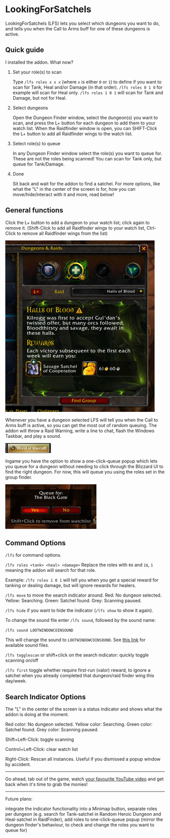 # LookingForSatchels
LookingForSatchels (LFS) lets you select which dungeons you want to do, and tells you when the Call to Arms buff for one of these dungeons is active.

## Quick guide

I installed the addon. What now?

1. Set your role(s) to scan

    Type `/lfs roles x x x` (where `x` is either `0` or `1`) to define if you want to scan for Tank, Heal and/or Damage (in that order). `/lfs roles 0 1 0` for example will scan for Heal only. `/lfs roles 1 0 1` will scan for Tank and Damage, but not for Heal.

2. Select dungeons

    Open the Dungeon Finder window, select the dungeon(s) you want to scan, and press the L+ button for each dungeon to add them to your watch list. When the Raidfinder window is open, you can SHIFT-Click the L+ button to add all Raidfinder wings to the watch list.

3. Select role(s) to queue

    In any Dungeon Finder window select the role(s) you want to queue for. These are not the roles being scanned! You can scan for Tank only, but queue for Tank/Damage.

4. Done

    Sit back and wait for the addon to find a satchel. For more options, like what the "L" in the center of the screen is for, how you can move/hide/interact with it and more, read below!

## General functions

Click the L+ button to add a dungeon to your watch list; click again to remove it. (Shift-Click to add all Raidfinder wings to your watch list, Ctrl-Click to remove all Raidfinder wings from the list)

![click the button](Screenshots/q1449860524768lk.LFSpressthebutton.jpg)

Whenever you have a dungeon selected LFS will tell you when the Call to Arms buff is active, so you can get the most out of random queuing. The addon will throw a Raid Warning, write a line to chat, flash the Windows Taskbar, and play a sound.

![taskbar flash](Screenshots/q1449860534932lk.wowflashtaskbar.jpg)

Ingame you have the option to show a one-click-queue popup which lets you queue for a dungeon without needing to click through the Blizzard UI to find the right dungeon. For now, this will queue you using the roles set in the group finder.

![one click queue](Screenshots/q1450538474926lk.lfs.queue.popup.jpg)

## Command Options
`/lfs` for command options.

`/lfs roles <tank> <heal> <damage>` Replace the roles with `0`s and `1`s, `1` meaning the addon will search for that role.

Example: `/lfs roles 1 0 1` will tell you when you get a special reward for tanking or dealing damage, but will ignore rewards for healers.

`/lfs move` to move the search indicator around. Red: No dungeon selected. Yellow: Searching. Green: Satchel found. Grey: Scanning paused.

`/lfs hide` if you want to hide the indicator (`/lfs show` to show it again).

To change the sound file enter `/lfs sound`, followed by the sound name:

`/lfs sound LOOTWINDOWCOINSOUND`

This will change the sound to `LOOTWINDOWCOINSOUND`. See [this link](http://wowwiki.wikia.com/wiki/API_PlaySound) for available sound files.

`/lfs togglescan` or shift+click on the search indicator: quickly toggle scanning on/off

`/lfs first` toggle whether require first-run (valor) reward, to ignore a satchel when you already completed that dungeon/raid finder wing this day/week.

## Search Indicator Options

The "L" in the center of the screen is a status indicator and shows what the addon is doing at the moment.

Red color: No dungeon selected. Yellow color: Searching. Green color: Satchel found. Grey color: Scanning paused.

Shift+Left-Click: toggle scanning

Control+Left-Click: clear watch list

Right-Click: Rescan all instances. Useful if you dismissed a popup window by accident.

---

Go ahead, tab out of the game, watch [your favourite YouTube video](https://www.youtube.com/watch?v=J---aiyznGQ) and get back when it's time to grab the monies!

---

Future plans:

integrate the indicator functionality into a Minimap button,
separate roles per dungeon (e.g. search for Tank-satchel in Random Heroic Dungeon and Heal-satchel in RaidFinder),
add roles to one-click-queue popup (mirror the dungeon finder's behaviour, to check and change the roles you want to queue for)

